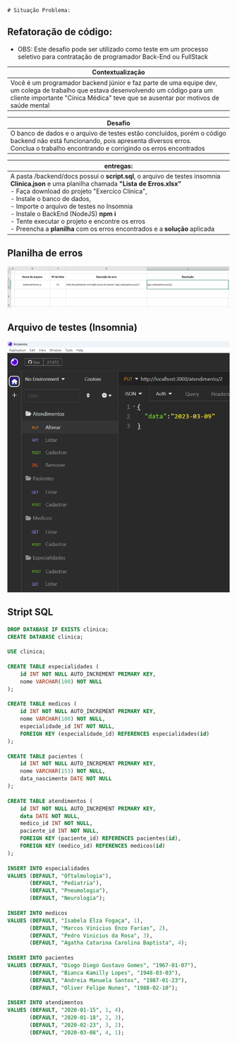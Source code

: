 	# Situação Problema:

## Refatoração de código:
- OBS: Este desafio pode ser utilizado como teste em um processo seletivo para contratação de programador Back-End ou FullStack

|Contextualização|
|-|
|Você é um programador backend júnior e faz parte de uma equipe dev, um colega de trabalho que estava desenvolvendo um código para um cliente importante "Cínica Médica" teve que se ausentar por motivos de saúde mental|

|Desafio|
|-|
|O banco de dados e o arquivo de testes estão concluídos, porém o código backend não está funcionando, pois apresenta diversos erros.<br>Conclua o trabalho encontrando e corrigindo os erros encontrados|

|entregas:|
|-|
|A pasta /backend/docs possui o **script.sql**, o arquivo de testes insomnia **Clinica.json** e uma planilha chamada **"Lista de Erros.xlsx"**<br>- Faça download do projeto "Exercíco Clinica", <br>- Instale o banco de dados,<br>- Importe o arquivo de testes no Insomnia<br>- Instale o BackEnd (NodeJS) **npm i**<br>- Tente executar o projeto e encontre os erros<br>- Preencha a **planilha** com os erros encontrados e a **solução** aplicada|
## Planilha de erros
![Entrega](planilha.png)
## Arquivo de testes (Insomnia)
![Testes Insomnia](insomnia.png)
## Stript SQL
```sql
DROP DATABASE IF EXISTS clinica;
CREATE DATABASE clinica;

USE clinica;

CREATE TABLE especialidades (
    id INT NOT NULL AUTO_INCREMENT PRIMARY KEY,
    nome VARCHAR(100) NOT NULL
);

CREATE TABLE medicos (
    id INT NOT NULL AUTO_INCREMENT PRIMARY KEY,
    nome VARCHAR(100) NOT NULL,
    especialidade_id INT NOT NULL,
    FOREIGN KEY (especialidade_id) REFERENCES especialidades(id)
);

CREATE TABLE pacientes (
    id INT NOT NULL AUTO_INCREMENT PRIMARY KEY,
    nome VARCHAR(153) NOT NULL,
    data_nascimento DATE NOT NULL
);

CREATE TABLE atendimentos (
    id INT NOT NULL AUTO_INCREMENT PRIMARY KEY,
    data DATE NOT NULL,
    medico_id INT NOT NULL,
    paciente_id INT NOT NULL,
    FOREIGN KEY (paciente_id) REFERENCES pacientes(id),
    FOREIGN KEY (medico_id) REFERENCES medicos(id)
);

INSERT INTO especialidades 
VALUES (DEFAULT, "Oftalmologia"),
       (DEFAULT, "Pediatria"),
       (DEFAULT, "Pneumologia"),
       (DEFAULT, "Neurologia");

INSERT INTO medicos
VALUES (DEFAULT, "Isabela Elza Fogaça", 1),
       (DEFAULT, "Marcos Vinicius Enzo Farias", 2),
       (DEFAULT, "Pedro Vinicius da Rosa", 3),
       (DEFAULT, "Agatha Catarina Carolina Baptista", 4);

INSERT INTO pacientes
VALUES (DEFAULT, "Diogo Diego Gustavo Gomes", "1967-01-07"),
       (DEFAULT, "Bianca Kamilly Lopes", "1948-03-03"),
       (DEFAULT, "Andreia Manuela Santos", "1987-01-23"),
       (DEFAULT, "Oliver Felipe Nunes", "1988-02-10");

INSERT INTO atendimentos
VALUES (DEFAULT, "2020-01-15", 1, 4),
       (DEFAULT, "2020-01-18", 2, 3),
       (DEFAULT, "2020-02-23", 3, 2),
       (DEFAULT, "2020-03-08", 4, 1);
```